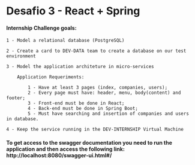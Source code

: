 # Desafio 3 - React + Spring

#### Internship Challenge goals:

	1 - Model a relational database (PostgreSQL)

	2 - Create a card to DEV-DATA team to create a database on our test environment

	3 - Model the application architeture in micro-services

		Application Requeriments:
		
			1 - Have at least 3 pages (index, companies, users);
			2 - Every page must have: header, menu, body(content) and footer;
			3 - Front-end must be done in React;
			4 - Back-end must be done in Spring Boot;
			5 - Must have searching and insertion of companies and users in database.

	4 - Keep the service running in the DEV-INTERNSHIP Virtual Machine

#### To get access to the swagger documentation you need to run the application and then access the following link: http://localhost:8080/swagger-ui.html#/
